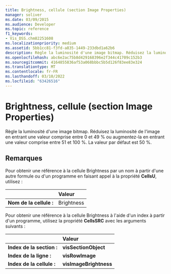 ```yaml
---
title: Brightness, cellule (section Image Properties)
manager: soliver
ms.date: 03/09/2015
ms.audience: Developer
ms.topic: reference
f1_keywords:
- Vis_DSS.chm82251608
ms.localizationpriority: medium
ms.assetid: 5bb1cc81-f3fd-a835-1449-233dbd1a62b6
description: Règle la luminosité d'une image bitmap. Réduisez la luminosité de l'image en entrant une valeur comprise entre 0 et 49 % ou augmentez-la en entrant une valeur comprise entre 51 et 100 %. La valeur par défaut est 50 %.
ms.openlocfilehash: abc6e2ac75b8d429168396e2f344c41709c152b3
ms.sourcegitcommit: 4164855836af53a068bbbc5b5d126f83ee83e324
ms.translationtype: MT
ms.contentlocale: fr-FR
ms.lasthandoff: 03/10/2022
ms.locfileid: "63426516"
---
```

# <a name="brightness-cell-image-properties-section"></a>Brightness, cellule (section Image Properties)

Règle la luminosité d'une image bitmap. Réduisez la luminosité de l'image en entrant une valeur comprise entre 0 et 49 % ou augmentez-la en entrant une valeur comprise entre 51 et 100 %. La valeur par défaut est 50 %.
  
## <a name="remarks"></a>Remarques

Pour obtenir une référence à la cellule Brightness par un nom à partir d'une autre formule ou d'un programme en faisant appel à la propriété **CellsU**, utilisez : 
  
||Valeur |
|:-----|:-----|
| **Nom de la cellule :**  <br/> | Brightness  <br/> |
   
Pour obtenir une référence à la cellule Brightness à l'aide d'un index à partir d'un programme, utilisez la propriété **CellsSRC** avec les arguments suivants : 
  
||Valeur |
|:-----|:-----|
| **Index de la section :**  <br/> |**visSectionObject** <br/> |
| **Index de la ligne :**  <br/> |**visRowImage** <br/> |
| **Index de la cellule :**  <br/> |**visImageBrightness** <br/> |
   

